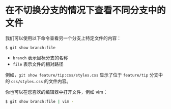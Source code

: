 # 在不切换分支的情况下查看不同分支中的文件

我们可以使用以下命令查看另一个分支上特定文件的内容：

```git
$ git show branch:file
```

- `branch` 表示目标分支的名称
- `file` 表示文件的相对路径

例如，`git show feature/tip:css/styles.css` 显示了位于 `feature/tip` 分支中的 `css/styles.css` 的文件内容。

你也可以在您喜欢的编辑器中打开文件，例如 vim：

```bash
$ git show branch:file | vim -
```
